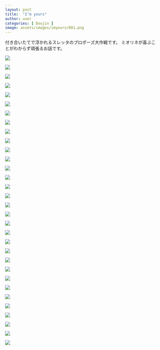 ```yaml
---
layout: post
title:  "I’m yours"
author: user
categories: [ Doujin ]
image: assets/images/imyours/001.png
---
```


付き合いたてで浮かれるスレッタのプロポーズ大作戦です。
ミオリネが喜ぶことがわからず頑張るお話です。

![](../assets/images/imyours/001.png)

![](../assets/images/imyours/002.png)

![](../assets/images/imyours/003.png)

![](../assets/images/imyours/004.png)

![](../assets/images/imyours/005.png)

![](../assets/images/imyours/006.png)

![](../assets/images/imyours/007.png)

![](../assets/images/imyours/008.png)

![](../assets/images/imyours/009.png)

![](../assets/images/imyours/010.png)

![](../assets/images/imyours/011.png)

![](../assets/images/imyours/012.png)

![](../assets/images/imyours/013.png)

![](../assets/images/imyours/014.png)

![](../assets/images/imyours/015.png)

![](../assets/images/imyours/016.png)

![](../assets/images/imyours/017.png)

![](../assets/images/imyours/018.png)

![](../assets/images/imyours/019.png)

![](../assets/images/imyours/020.png)

![](../assets/images/imyours/021.png)

![](../assets/images/imyours/022.png)

![](../assets/images/imyours/023.png)

![](../assets/images/imyours/024.png)

![](../assets/images/imyours/025.png)

![](../assets/images/imyours/026.png)

![](../assets/images/imyours/027.png)

![](../assets/images/imyours/028.png)

![](../assets/images/imyours/029.png)

![](../assets/images/imyours/030.png)

![](../assets/images/imyours/031.png)

![](../assets/images/imyours/032.png)